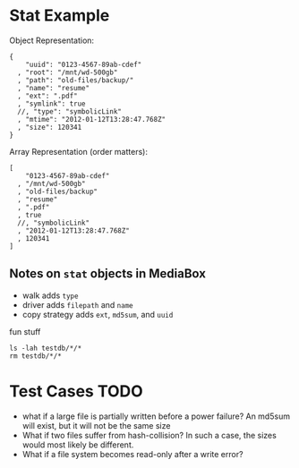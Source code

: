 Stat Example
===

Object Representation:

    {
        "uuid": "0123-4567-89ab-cdef"
      , "root": "/mnt/wd-500gb"
      , "path": "old-files/backup/"
      , "name": "resume"
      , "ext": ".pdf"
      , "symlink": true
      //, "type": "symbolicLink"
      , "mtime": "2012-01-12T13:28:47.768Z"
      , "size": 120341
    }

Array Representation (order matters):

    [
        "0123-4567-89ab-cdef"
      , "/mnt/wd-500gb"
      , "old-files/backup"
      , "resume"
      , ".pdf"
      , true
      //, "symbolicLink"
      , "2012-01-12T13:28:47.768Z"
      , 120341
    ]

Notes on `stat` objects in MediaBox
---

  * walk adds `type`
  * driver adds `filepath` and `name`
  * copy strategy adds `ext`, `md5sum`, and `uuid`

fun stuff

    ls -lah testdb/*/*
    rm testdb/*/*

Test Cases TODO
===

  * what if a large file is partially written before a power failure?
    An md5sum will exist, but it will not be the same size
  * What if two files suffer from hash-collision?
    In such a case, the sizes would most likely be different.
  * What if a file system becomes read-only after a write error?
